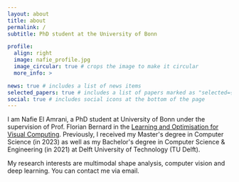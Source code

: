 ```yaml
---
layout: about
title: about
permalink: /
subtitle: PhD student at the University of Bonn

profile:
  align: right
  image: nafie_profile.jpg
  image_circular: true # crops the image to make it circular
  more_info: >

news: true # includes a list of news items
selected_papers: true # includes a list of papers marked as "selected={true}"
social: true # includes social icons at the bottom of the page
---
```



I am Nafie El Amrani, a PhD student at University of Bonn under the supervision of Prof. Florian Bernard in the <a href='https://lovc.cs.uni-bonn.de/'>Learning and Optimisation for Visual Computing</a>. Previously, I received my Master's degree in Computer Science (in 2023) as well as my Bachelor's degree in Computer Science & Engineering (in 2021) at Delft University of Technology (TU Delft).

My research interests are multimodal shape analysis, computer vision and deep learning. You can contact me via email.
